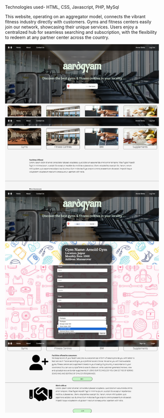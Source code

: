 Technologies used- HTML, CSS, Javascript, PHP, MySql


This website, operating on an aggregator model, connects the vibrant fitness industry directly with customers. Gyms and fitness centers easily join our network, showcasing their unique services. Users enjoy a centralized hub for seamless searching and subscription, with the flexibility to redeem at any partner center across the country.


![Landing Page](./images/Landing.png)
![Features](./images/Freatures.png)
![Lists](./images/Lists.png)
![Selection](./images/Selection.png)
![Components](./images/Components.png)
